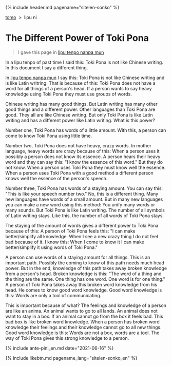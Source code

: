 {% include header.md pagename="sitelen-sonko" %}



<span class="en">[tomo](https://joelthomastr.github.io/tokipona/README_en)&nbsp;&nbsp;>&nbsp;&nbsp;lipu ni</span>

# <span class="en">The Different Power of Toki Pona</span>

> <span class="en">I gave this page in [lipu tenpo nanpa mun](https://liputenpo.org/lipu-tenpo-nanpa-mun/)</span>

<span class="en">In a lipu tenpo of past time I said this: Toki Pona is not like Chinese writing. In this document I say a different thing.</span>

<span class="en">In [lipu tenpo nanpa mun](https://liputenpo.org/lipu-tenpo-nanpa-mun/) I say this: Toki Pona is not like Chinese writing and is like Latin writring. That is because of this: Toki Pona does not have a word for all things of a person's head. If a person wants to say heavy knowledge using Toki Pona they must use groups of words.</span>

<span class="en">Chinese writing has many good things. But Latin writing has many other good things and a different power. Other languages than Toki Pona are good. They all are like Chinese writing. But only Toki Pona is like Latin writing and has a different power like Latin writing. What is this power?</span>

<span class="en">Number one, Toki Pona has words of a little amount. With this, a person can come to know Toki Pona using little time.</span>

<span class="en">Number two, Toki Pona does not have heavy, crazy words. In mother language, heavy words are crazy because of this: When a person uses it possibly a person does not know its essence. A person hears their heavy word and they can say this: "I know the essence of this word." But they do not know. When a person uses Toki Pona they must know well the essence. When a person uses Toki Pona with a good method a different person knows well the essence of the person's speech.</span>

<span class="en">Number three, Toki Pona has words of a staying amount. You can say this: "This is like your speech number two." No, this is a different thing. Many new languages have words of a small amount. But in many new languages you can make a new word using this method: You unify many words or many sounds. But Toki Pona is like Latin writing. The number of all symbols of Latin writing stays. Like this, the number of all words of Toki Pona stays.</span>

<span class="en">The staying of the amount of words gives a different power to Toki Pona because of this: A person of Toki Pona feels this: "I can make better/simplify all knowledge. When I see a new crazy thing I do not feel bad because of it. I know this: When I come to know it I can make better/simplify it using words of Toki Pona."</span>

<span class="en">A person can use words of a staying amount for all things. This is an important path. Possibly the coming to know of this path needs much head power. But in the end, knowledge of this path takes away broken knowledge from a person's head. Broken knowledge is this: "The word of a thing and the thing are the same. One thing has one word. One word is for one thing." A person of Toki Pona takes away this broken word knowledge from his head. He comes to know good word knowledge. Good word knowledge is this: Words are only a tool of communicating.</span>

<span class="en">This is important because of what? The feelings and knowledge of a person are like an anima. An animal wants to go to all lands. An animal does not want to stay in a box. If an animal cannot go from the box it feels bad. This bad box is like broken word knowledge. When a person has broken word knowledge their feelings and their knowledge cannot go to all new things. Good word knowledge is this: Words are not a box, words are a tool. The way of Toki Pona gives this strong knowledge to a person.</span>

{% include ante-pini_en.md date="2021-06-16" %}

{% include likebtn.md pagename_lang="sitelen-sonko_en" %}
